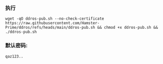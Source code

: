 ### 执行
```
wget -qO ddros-pub.sh --no-check-certificate https://raw.githubusercontent.com/Hamster-Prime/ddros/refs/heads/main/ddros-pub.sh && chmod +x ddros-pub.sh && ./ddros-pub.sh
```
### 默认密码:
```
qaz123..
```
